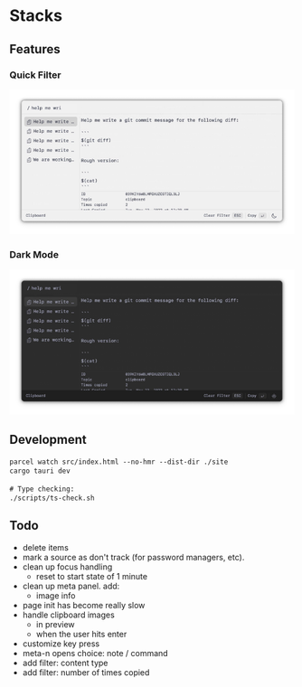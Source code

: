 # Stacks

## Features

### Quick Filter

![filter screenshot](./docs/filter-screenshot.webp)

### Dark Mode

![dark mode](./docs/dark-mode.webp)

## Development

```
parcel watch src/index.html --no-hmr --dist-dir ./site
cargo tauri dev

# Type checking:
./scripts/ts-check.sh
```

## Todo

- delete items
- mark a source as don't track (for password managers, etc).
- clean up focus handling
    - reset to start state of 1 minute
- clean up meta panel. add:
    - image info
- page init has become really slow
- handle clipboard images
    - in preview
    - when the user hits enter
- customize key press
- meta-n opens choice: note / command
- add filter: content type
- add filter: number of times copied
